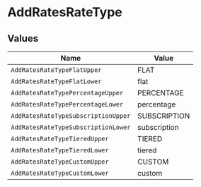 # AddRatesRateType


## Values

| Name                                | Value                               |
| ----------------------------------- | ----------------------------------- |
| `AddRatesRateTypeFlatUpper`         | FLAT                                |
| `AddRatesRateTypeFlatLower`         | flat                                |
| `AddRatesRateTypePercentageUpper`   | PERCENTAGE                          |
| `AddRatesRateTypePercentageLower`   | percentage                          |
| `AddRatesRateTypeSubscriptionUpper` | SUBSCRIPTION                        |
| `AddRatesRateTypeSubscriptionLower` | subscription                        |
| `AddRatesRateTypeTieredUpper`       | TIERED                              |
| `AddRatesRateTypeTieredLower`       | tiered                              |
| `AddRatesRateTypeCustomUpper`       | CUSTOM                              |
| `AddRatesRateTypeCustomLower`       | custom                              |